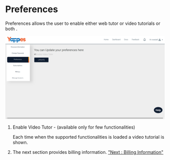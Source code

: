Preferences
===========

Preferences allows the user to enable either web tutor or video
tutorials or both .

![](images/account/preferences_view_05.png)

1.  Enable Video Tutor - (available only for few functionalities)

    Each time when the supported functionalities is loaded a video
    tutorial is shown.

2.  The next section provides billing information. ["Next : Billing
    Information"](billing)
